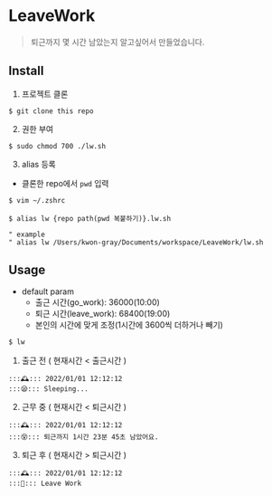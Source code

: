 # LeaveWork

> 퇴근까지 몇 시간 남았는지 알고싶어서 만들었습니다.

## Install

1. 프로젝트 클론

```
$ git clone this repo
```

2. 권한 부여

```
$ sudo chmod 700 ./lw.sh
```

3. alias 등록

- 클론한 repo에서 `pwd` 입력

```sh
$ vim ~/.zshrc
```

```vim
$ alias lw {repo path(pwd 복붙하기)}.lw.sh

" example
" alias lw /Users/kwon-gray/Documents/workspace/LeaveWork/lw.sh
```

## Usage

- default param
  - 출근 시간(go_work): 36000(10:00)
  - 퇴근 시간(leave_work): 68400(19:00)
  - 본인의 시간에 맞게 조정(1시간에 3600씩 더하거나 빼기)

```sh
$ lw
```

1. 출근 전 ( 현재시간 < 출근시간 )

```
:::🕰::: 2022/01/01 12:12:12
:::😪::: Sleeping...
```

2. 근무 중 ( 현재시간 < 퇴근시간 )

```
:::🕰::: 2022/01/01 12:12:12
:::😵::: 퇴근까지 1시간 23분 45초 남았어요.
```

3. 퇴근 후 ( 현재시간 > 퇴근시간 )

```
:::🕰::: 2022/01/01 12:12:12
:::🎉::: Leave Work
```

